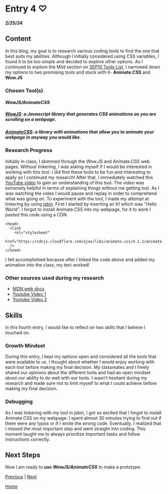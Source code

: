 # Entry 4 ♡
##### 2/25/24


## Content

In this blog, my goal is to research various coding tools to find the one that best suits my abilities. Although I initially considered using CSS variables, I found it to be too simple and decided to explore other options. As I continued to explore the Mild section on [SEP10 Tools List](https://docs.google.com/document/d/1rk-z-5FvFE3qHRHJ9q609wqwi3cQ9AKDW4H-CPG3WYA/edit), I narrowed down my options to two promising tools and stuck with it- **Animate.CSS** and **Wow.JS**

### Chosen Tool(s)

#### **_WowJS/AnimateCSS_**

##### [WowJS](https://wowjs.uk/): a Javascript library that generates CSS animations as you are scrolling on a webpage.

##### [AnimateCSS](https://animate.style/): a library with animations that allow you to animate your webpage in anyway you would like.


### Research Progress

Initially in class, I skimmed through the Wow.JS and Animate.CSS web pages. Without tinkering, I was asking myself if I would be interested in working with this tool. I did find these tools to be fun and interesting to apply so I continued my research! After that, I immediately watched this [YouTube video](https://www.youtube.com/watch?v=bd_jHBk8Kzw ) to gain an understanding of this tool. The video was extremely helpful in terms of explaining things without me getting lost. As I was watching the video I would pause and replay in order to comprehend what was going on. To experiment with the tool, I made my attempt at tinkering by using [jsbin](https://jsbin.com/?html,css,output). First I started by inserting an h1 which was "Hello World". I forgot to install Animate.CSS into my webpage, for it to work I pasted this code using a CDN.

```
<head>
  <link
    rel="stylesheet"
    href="https://cdnjs.cloudflare.com/ajax/libs/animate.css/4.1.1/animate.min.css"
  />
</head>
```
I felt accomplishied because after I linked the code above and added my animation into the class, my text worked!

### Other sources used during my research

- [MDN web docs](https://developer.mozilla.org/en-US/docs/Web/CSS/CSS_animations/Using_CSS_animations)
- [Youtube Video 1](https://www.youtube.com/watch?v=Ygpdo7oE83E)
- [Youtube Video 2](https://www.youtube.com/watch?v=T33NN_pPeNI)

## Skills
In this fourth entry, I would like to reflect on two skills that I believe I touched on.

### Growth Mindset

During this entry, I kept my options open and considered all the tools that were available to us. I thought about whether I would enjoy working with each tool before making my final decision. My classmates and I freely shared our opinions about the different tools and had an open mindset about our ability to do well with our tools. I wasn’t hesitant during my research and made sure not to limit myself to what I could achieve before making my final decision.


### Debugging

As I was tinkering with my tool in jsbin, I got so excited that I forgot to install Animate.CSS on my webpage. I spent almost 30 minutes trying to find out if there were any typos or if I wrote the wrong code. Eventually, I realized that I missed the most important step and went straight into coding. This moment taught me to always prioritize important tasks and follow instructions correctly.


## Next Steps
Now I am ready to _**use WowJS/AnimateCSS**_ to make a prototype.

[Previous](entry03.md) | [Next](entry05.md)

[Home](../README.md)
